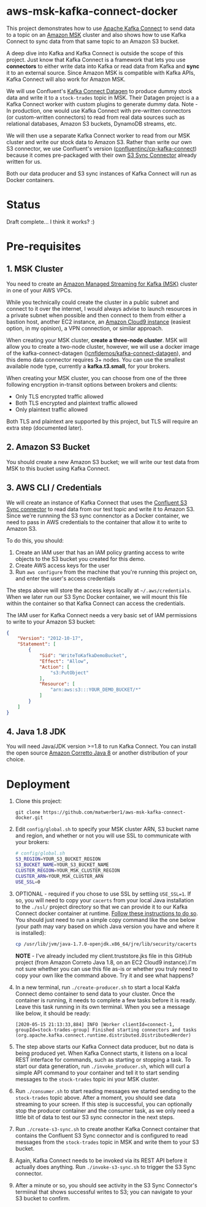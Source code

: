 # aws-msk-kafka-connect-docker

This project demonstrates how to use [Apache Kafka Connect](https://kafka.apache.org/documentation/#connect) to send data to a topic on an [Amazon MSK](https://aws.amazon.com/msk/) cluster and also shows how to use Kafka Connect to sync data from that same topic to an Amazon S3 bucket. 

A deep dive into Kafka and Kafka Connect is outside the scope of this project. Just know that Kafka Connect is a framework that lets you use **connectors** to either write data into Kafka or read data from Kafka and **sync** it to an external source. Since Amazon MSK is compatible with Kafka APIs, Kafka Connect will also work for Amazon MSK. 

We will use Confluent's [Kafka Connect Datagen](https://www.confluent.io/hub/confluentinc/kafka-connect-datagen/) to produce dummy stock data and write it to a `stock-trades` topic in MSK. Their Datagen project is a a Kafka Connect worker with custom plugins to generate dummy data. Note - In production, one would use Kafka Connect with pre-written connectors (or custom-written connectors) to read from real data sources such as relational databases, Amazon S3 buckets, DynamoDB streams, etc.

We will then use a separate Kafka Connect worker to read from our MSK cluster and write our stock data to Amazon S3. Rather than write our own S3 connector, we use Confluent's version ([confluentinc/cp-kafka-connect](https://hub.docker.com/r/confluentinc/cp-kafka-connect)) because it comes pre-packaged with their own [S3 Sync Connector](https://docs.confluent.io/current/connect/kafka-connect-s3/index.html) already written for us.

Both our data producer and S3 sync instances of Kafka Connect will run as Docker containers. 

# Status

Draft complete... I think it works? :)

# Pre-requisites

## 1. MSK Cluster
You need to create an [Amazon Managed Streaming for Kafka (MSK)](https://aws.amazon.com/msk/) cluster in one of your AWS VPCs. 

While you technically could create the cluster in a public subnet and connect to it over the internet, I would always advise to launch resources in a private subnet when possible and then connect to them from either a bastion host, another EC2 instance, an [Amazon Cloud9 instance](https://aws.amazon.com/cloud9/) (easiest option, in my opinion), a VPN connection, or similar approach. 

When creating your MSK cluster, **create a three-node cluster**. MSK will allow you to create a two-node cluster, however, we will use a docker image of the kafka-connect-datagen ()[cnfldemos/kafka-connect-datagen](https://github.com/confluentinc/kafka-connect-datagen)), and this demo data connector requires 3+ nodes. You can use the smallest available node type, currently a **kafka.t3.small**, for your brokers. 

When creating your MSK cluster, you can choose from one of the three following encryption in-transit options between brokers and clients: 

* Only TLS encrypted traffic allowed
* Both TLS encrypted and plaintext traffic allowed
* Only plaintext traffic allowed

Both TLS and plaintext are supported by this project, but TLS will require an extra step (documented later).  

## 2. Amazon S3 Bucket

You should create a new Amazon S3 bucket; we will write our test data from MSK to this bucket using Kafka Connect. 

## 3. AWS CLI / Credentials

We will create an instance of Kafka Connect that uses the [Confluent S3 Sync connector](https://docs.confluent.io/current/connect/kafka-connect-s3/index.html) to read data from our test topic and write it to Amazon S3. Since we're runnning the S3 sync connenctor as a Docker container, we need to pass in AWS credentials to the container that allow it to write to Amazon S3. 

To do this, you should:

1. Create an IAM user that has an IAM policy granting access to write objects to the S3 bucket you created for this demo. 
2. Create AWS access keys for the user
3. Run `aws configure` from the machine that you're running this project on, and enter the user's access credentials

The steps above will store the access keys locally at `~/.aws/credentials`. When we later run our S3 Sync Docker container, we will mount this file within the container so that Kafka Connect can access the credentials.

The IAM user for Kafka Connect needs a very basic set of IAM permissions to write to your Amazon S3 bucket: 

```json
{
    "Version": "2012-10-17",
    "Statement": [
        {
            "Sid": "WriteToKafkaDemoBucket",
            "Effect": "Allow",
            "Action": [
                "s3:PutObject"
            ],
            "Resource": [
                "arn:aws:s3:::YOUR_DEMO_BUCKET/*"
            ]
        }
    ]
}
```

## 4. Java 1.8 JDK

You will need Java/JDK version >=1.8 to run Kafka Connect. You can install the open source [Amazon Corretto Java 8](https://docs.aws.amazon.com/corretto/latest/corretto-8-ug/amazon-linux-install.html) or another distribution of your choice. 


# Deployment

1. Clone this project:

    ```
    git clone https://github.com/matwerber1/aws-msk-kafka-connect-docker.git
    ```

2. Edit `config/global.sh` to specify your MSK cluster ARN, S3 bucket name and region, and whether or not you will use SSL to communicate with your brokers:

    ```sh
    # config/global.sh
    S3_REGION=YOUR_S3_BUCKET_REGION
    S3_BUCKET_NAME=YOUR_S3_BUCKET_NAME
    CLUSTER_REGION=YOUR_MSK_CLUSTER_REGION
    CLUSTER_ARN=YOUR_MSK_CLUSTER_ARN
    USE_SSL=0
    ```

3. OPTIONAL - required if you chose to use SSL by settiing `USE_SSL=1`. If so, you will need to copy your `cacerts` from your local Java installation to the `./ssl/` project directory so that we can provide it to our Kafka Connect docker container at runtime. [Follow these instructions to do so](https://docs.aws.amazon.com/msk/latest/developerguide/msk-working-with-encryption.html). You should just need to run a simple copy command like the one below (your path may vary based on which Java version you have and where it is installed):

    ```sh
    cp /usr/lib/jvm/java-1.7.0-openjdk.x86_64/jre/lib/security/cacerts ./ssl/client.truststore.jks
    ```

    **NOTE** - I've already included my client.truststore.jks file in this GitHub project (from Amazon Correto Java 1.8, on an EC2 Cloud9 instance).I'm not sure whether you can use this file as-is or whether you truly need to copy your own like the command above. Try it and see what happens?

4. In a new terminal, run `./create-producer.sh` to start a local Kakfa Connect demo container to send data to your cluster. Once the container is running, it needs to complete a few tasks before it is ready. Leave this task running in its own terminal. When you see a message like below, it should be ready: 
    
    ```
    [2020-05-15 21:13:33,884] INFO [Worker clientId=connect-1, groupId=stock-trades-group] Finished starting connectors and tasks (org.apache.kafka.connect.runtime.distributed.DistributedHerder)
    ```

5. The step above starts our Kafka Connect data producer, but no data is being produced yet. When Kafka Connect starts, it listens on a local REST interface for commands, such as starting or stopping a task. To start our data generation, run `./invoke_producer.sh`, which will curl a simple API command to your container and tell it to start sending messages to the `stock-trades` topic ini your MSK cluster. 

6. Run `./consumer.sh` to start reading messages we started sending to the `stock-trades` topic above. After a moment, you should see data streaming to your screen. If this step is successful, you can optionally stop the producer container and the consumer task, as we only need a little bit of data to test our S3 sync connector in the next steps.

7. Run `./create-s3-sync.sh` to create another Kafka Connect container that contains the Confluent S3 Sync connector and is configured to read messages from the `stock-trades` topic in MSK and write them to your S3 bucket. 

8. Again, Kafka Connect needs to be invoked via its REST API before it actually does anything. Run `./invoke-s3-sync.sh` to trigger the S3 Sync connector. 

9. After a minute or so, you should see activity in the S3 Sync Connector's termiinal that shows successful writes to S3; you can navigate to your S3 bucket to confirm. 